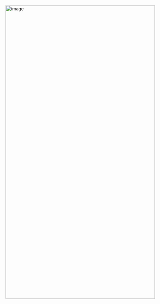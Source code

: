 <img width="473" height="926" alt="image" src="https://github.com/user-attachments/assets/7a9c76ce-34f2-4451-a7c5-217addfa86ee" />

